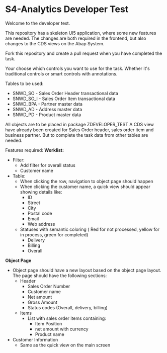 # S4-Analytics Developer Test
Welcome to the developer test.

This repository has a skeleton UI5 application, where some new features are needed. The changes are both required in the frontend, but also changes to the CDS views on the Abap System.

Fork this repository and create a pull request when you have completed the task.

Your choose which controls you want to use for the task. Whether it's traditional controls or smart controls with annotations.

Tables to be used:
* SNWD_SO - Sales Order Header transactional data
* SNWD_SO_I - Sales Order Item transactional data
* SNWD_BPA - Partner master data
* SNWD_AD - Address master data
* SNWD_PD - Product master data

All objects are to be placed in package ZDEVELOPER_TEST
A CDS view have already been created for Sales Order header, sales order item and business partner.
But to complete the task data from other tables are needed.

Features required:
**Worklist:**
- Filter:
  - Add filter for overall status
  - Customer name
- Table:
  - When clicking the row, navigation to object page should happen
  - When clicking the customer name, a quick view should appear showing details like:
    - ID
    - Street
    - City
    - Postal code
    - Email
    - Web address
  - Statuses with semantic coloring ( Red for not processed, yellow for in process, green for completed)
    - Delivery
    - Billing
    - Overall

**Object Page**
- Object page should have a new layout based on the object page layout. The page should have the following sections:
  - Header
    - Sales Order Number
    - Customer name
    - Net amount
    - Gross Amount 
    - Status codes (Overall, delivery, billing)
  - Items
    - List with sales order items containing:
      - Item Position
      - net amount with currency
      -  Product name
 -  Customer Information
    -  Same as the quick view on the main screen

